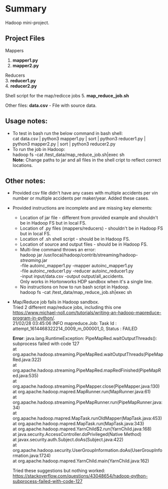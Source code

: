 # Summary  
Hadoop mini-project.  

## Project Files  
Mappers  
1. **mapper1.py**  
2. **mapper2.py**  

Reducers  
3. **reducer1.py**  
4. **reducer2.py**  

Shell script for the map/redicce jobs
5. **map_reduce_job.sh**

Other files:
**data.csv** - File with source data.  

## Usage notes:
* To test in bash run the below command in bash shell:  
  cat data.csv | python3 mapper1.py | sort | python3 reducer1.py | python3 mapper2.py | sort | python3 reducer2.py
* To run the job in Hadoop:  
  hadoop fs -cat /test_data/map_reduce_job.sh|exec sh  
  **Note:** Change paths to jar and all files in the shell cript to reflect correct locations.


## Other notes:
* Provided csv file didn't have any cases with multiple accidents per vin number or multiple accidents per maker/year. Added these cases.  
* Provided instructions are incomplete and are missing key elements: 
  * Location of jar file - different from provided example and shouldn't be in Hadoop FS but in local FS.  
  * Location of .py files (mappers/reducers) - shouldn't be in Hadoop FS but in local FS.  
  * Location of .sh shell script - should be in Hadoop FS.  
  * Location of source and output files - should be in Hadoop FS.  
  * Multi-line command throws an error:  
    hadoop jar /usr/local/hadoop/contrib/streaming/hadoop-*streaming*.jar \
    -file autoinc_mapper1.py -mapper autoinc_mapper1.py \
    -file autoinc_reducer1.py -reducer autoinc_reducer1.py \
    -input input/data.csv -output output/all_accidents.  
    Only works in Hortonworks HDP sandbox when it's a single line.  
  * No instructions on how to run bash script in Hadoop.   
    hadoop fs -cat /test_data/map_reduce_job.sh|exec sh  
* Map/Reduce job fails in Hadoop sandbox.  
  Tried 2 different map/reduce jobs, including this one https://www.michael-noll.com/tutorials/writing-an-hadoop-mapreduce-program-in-python/.  
  21/02/28 03:45:06 INFO mapreduce.Job: Task Id : attempt_1614468322214_0009_m_000001_0, Status : FAILED                                                            
  
  **Error**: java.lang.RuntimeException: PipeMapRed.waitOutputThreads(): subprocess failed with code 127                                                                
        at org.apache.hadoop.streaming.PipeMapRed.waitOutputThreads(PipeMapRed.java:322)                                                                          
        at org.apache.hadoop.streaming.PipeMapRed.mapRedFinished(PipeMapRed.java:535)                                                                             
        at org.apache.hadoop.streaming.PipeMapper.close(PipeMapper.java:130)                                                                                      
        at org.apache.hadoop.mapred.MapRunner.run(MapRunner.java:61)                                                                                              
        at org.apache.hadoop.streaming.PipeMapRunner.run(PipeMapRunner.java:34)                                                                                   
        at org.apache.hadoop.mapred.MapTask.runOldMapper(MapTask.java:453)                                                                                        
        at org.apache.hadoop.mapred.MapTask.run(MapTask.java:343)                                                                                                 
        at org.apache.hadoop.mapred.YarnChild$2.run(YarnChild.java:168)                                                                                           
        at java.security.AccessController.doPrivileged(Native Method)                                                                                             
        at javax.security.auth.Subject.doAs(Subject.java:422)                                                                                                     
        at org.apache.hadoop.security.UserGroupInformation.doAs(UserGroupInformation.java:1724)                                                                   
        at org.apache.hadoop.mapred.YarnChild.main(YarnChild.java:162)       

  Tried these suggestions but nothing worked:  
  https://stackoverflow.com/questions/43048654/hadoop-python-subprocess-failed-with-code-127